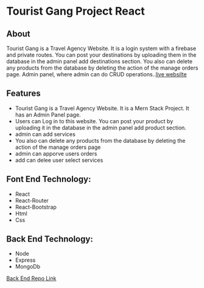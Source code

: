 # Tourist Gang Project React

## About

Tourist Gang is a Travel Agency Website. It is a login system with a firebase and private routes. You can post your destinations by uploading them in the database in the admin panel add destinations section. You also can delete any products from the database by deleting the action of the manage orders page.
Admin panel, where admin can do CRUD operations..[live websilte](https://tourist-gang30.web.app/)

## Features

- Tourist Gang is a Travel Agency Website. It is a Mern Stack Project. It has an Admin Panel page.
- Users can Log in to this website. You can post your product by uploading it in the database in the admin panel add product section.
- admin can add services
- You also can delete any products from the database by deleting the action of the manage orders page
- admin can apporve users orders
- add can delee user select services

## Font End Technology:

- React
- React-Router
- React-Bootstrap
- Html
- Css

## Back End Technology:

- Node
- Express
- MongoDb

[Back End Repo Link](https://github.com/mdyasenrafe/travel-website-server)

